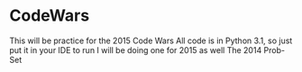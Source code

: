# CodeWars

This will be practice for the 2015 Code Wars
All code is in Python 3.1, so just put it in your IDE to run
I will be doing one for 2015 as well
The 2014 Prob-Set
